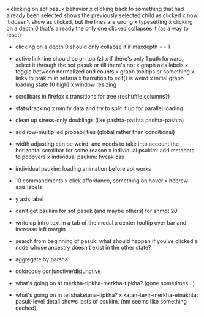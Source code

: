 x clicking on sof pasuk behavior
x clicking back to something that had already been selected shows the previously selected child as clicked
    x now it doesn't show as clicked, but the lines are wrong
x typesetting
x clicking on a depth 0 that's already the only one clicked collapses it (as a way to reset)
- clicking on a depth 0 should only collapse it if maxdepth == 1
- active link line should be on top (z)
x if there's only 1 path forward, select it through the sof pasuk or till there's not
x graph axis labels
x toggle between normalized and counts
x graph tooltips or something
x links to prakim in sefaria
x transition to exit() is weird
x initial graph loading state (0 high)
x window resizing
- scrollbars in firefox
x transitions for tree (reshuffle columns?)
- stats/tracking
x minify data and try to split it up for parallel loading
- clean up stress-only doublings (like pashta-pashta pashta-pashta)
- add row-multiplied probabilities (global rather than conditional)
- width adjusting can be weird. and needs to take into account the horizontal scrollbar for some reason
x individual psukim: add metadata to popovers
x individual psukim: tweak css
- individual psukim: loading animation before api works
- 10 commandments
x click affordance, something on hover
x hebrew axis labels
- y axis label
- can't get psukim for sof pasuk (and maybe others) for shmot 20
- write up intro text in a tab of the modal
x center tooltip over bar and increase left margin
- search from beginning of pasuk: what should happen if you've clicked a node whose ancestry doesn't exist in the other state?
- aggregate by parsha
- colorcode conjunctive/disjunctive

- what's going on at merkha-tipkha-merkha-tipkha? (gone sometimes…)
- what's going on in telishaketana-tipkha?
x katan-tevir-merkha-etnakhta: pasuk-level detail shows losts of psukim. (nm seems like something cached)
